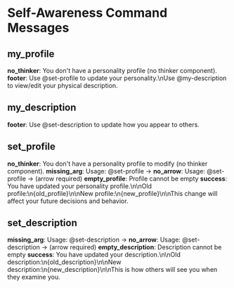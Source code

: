 # Self-Awareness Command Messages

## my_profile
**no_thinker**: You don't have a personality profile (no thinker component).
**footer**: Use @set-profile to update your personality.\nUse @my-description to view/edit your physical description.

## my_description
**footer**: Use @set-description to update how you appear to others.

## set_profile
**no_thinker**: You don't have a personality profile to modify (no thinker component).
**missing_arg**: Usage: @set-profile -> <new profile>
**no_arrow**: Usage: @set-profile -> <new profile> (arrow required)
**empty_profile**: Profile cannot be empty
**success**: You have updated your personality profile.\n\nOld profile:\n{old_profile}\n\nNew profile:\n{new_profile}\n\nThis change will affect your future decisions and behavior.

## set_description
**missing_arg**: Usage: @set-description -> <new description>
**no_arrow**: Usage: @set-description -> <new description> (arrow required)
**empty_description**: Description cannot be empty
**success**: You have updated your description.\n\nOld description:\n{old_description}\n\nNew description:\n{new_description}\n\nThis is how others will see you when they examine you.
